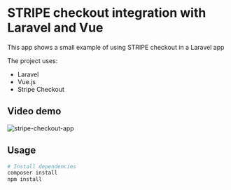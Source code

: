 # STRIPE checkout integration with Laravel and Vue

This app shows a small example of using STRIPE checkout in a Laravel app

The project uses:

- Laravel
- Vue.js
- Stripe Checkout

## Video demo

![stripe-checkout-app](https://github.com/oscarlira090/stripe-checkout-laravel-app/blob/main/stripe_laravel_app.gif)

## Usage

``` bash
# Install dependencies
composer install
npm install
```
